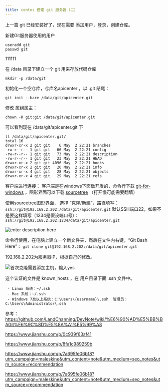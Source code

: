 ```yaml
---
title: centos 搭建 git 服务器（二）
---
```


上一篇 git 已经安装好了，现在需要 添加用户，登录，创建仓库。

新建Git服务器使用的用户

```
useradd git
passwd git
```
111111

在  /data 目录下建立一个 git 用来存放代码仓库

`mkdir -p /data/git`

初始化一个空仓库，仓库名apicenter ，以 .git 结尾：

`git init --bare /data/git/apicenter.git`

修改 属组属主：

`chown -R git:git /data/git/apicenter.git`

可以看到现在 /data/git/apicenter.git 下

```
ll /data/git/apicenter.git/
total 16
drwxr-xr-x 2 git git    6 May  2 22:21 branches
-rw-r--r-- 1 git git   66 May  2 22:21 config
-rw-r--r-- 1 git git   73 May  2 22:21 description
-rw-r--r-- 1 git git   23 May  2 22:21 HEAD
drwxr-xr-x 2 git git 4096 May  2 22:21 hooks
drwxr-xr-x 2 git git   20 May  2 22:21 info
drwxr-xr-x 4 git git   28 May  2 22:21 objects
drwxr-xr-x 4 git git   29 May  2 22:21 refs
```

客户端进行连接：
客户端是在windows下面做开发的，命令行下载 [git-for-windows](https://gitforwindows.org/) ，图形界面可以下载 [sourcetree](https://www.sourcetreeapp.com/) （打开慢可能需要翻墙）

使用sourcetree图形界面， 选择 “克隆/新建”，路径填写：
`ssh://git@192.168.2.202:/data/git/apicenter.git`
默认SSH端口22，如果不是要这样填写（1234是假设端口号）：
`ssh://git@192.168.2.202:1234/data/git/apicenter.git`

![enter description here](http://cooldev-1251672755.cossh.myqcloud.com/cooldev/1525276690137.jpg)


命令行使用，在电脑上建立一个新文件夹，然后在文件内右键，“Git Bash Here”：
`git clone git@192.168.2.202:/data/git/apicenter.git`


192.168.2.202为服务器IP，根据自己的修改。

![首次克隆需要添加主机，输入yes](http://cooldev-1251672755.cossh.myqcloud.com/cooldev/1525274913422.jpg)

这个认证的文件是 known_hosts ，在 用户目录下面 .ssh 文件中。
```
 - Linux 系统：~/.ssh 
 - Mac 系统：~/.ssh 
 - Windows 7及以上系统：C:\Users\{username}\.ssh  管理员：C:\Users\Administrator\.ssh
```


参考：
https://github.com/LandChanning/DevNote/wiki/%E6%90%AD%E5%BB%BAGit%E6%9C%8D%E5%8A%A1%E5%99%A8


https://www.jianshu.com/p/0c939f63af41

https://www.jianshu.com/p/8fa1c989259b

https://www.jianshu.com/p/7a695fe06b18?utm_campaign=maleskine&utm_content=note&utm_medium=seo_notes&utm_source=recommendation

https://www.jianshu.com/p/7a695fe06b18?utm_campaign=maleskine&utm_content=note&utm_medium=seo_notes&utm_source=recommendation